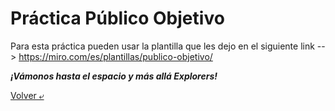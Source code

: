 # Práctica Público Objetivo

Para esta práctica pueden usar la plantilla que les dejo en el siguiente link -->  https://miro.com/es/plantillas/publico-objetivo/

***¡Vámonos hasta el espacio y más allá Explorers!***

[Volver &ldca;](/01%20-%20INTRO/README.md "Regresar a página anterior")
